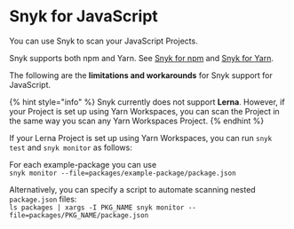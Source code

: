 # Snyk for JavaScript

You can use Snyk to scan your JavaScript Projects.

Snyk supports both npm and Yarn. See [Snyk for npm](snyk-for-npm.md) and [Snyk for Yarn](snyk-for-yarn.md).

The following are the **limitations and workarounds** for Snyk support for JavaScript.

{% hint style="info" %}
Snyk currently does not support **Lerna**. However, if your Project is set up using Yarn Workspaces, you can scan the Project in the same way you scan any Yarn Workspaces Project.
{% endhint %}

If your Lerna Project is set up using Yarn Workspaces, you can run `snyk test` and `snyk monitor` as follows:

For each example-package you can use\
`snyk monitor --file=packages/example-package/package.json`

Alternatively, you can specify a script to automate scanning nested `package.json` files:\
`ls packages | xargs -I PKG_NAME snyk monitor --file=packages/PKG_NAME/package.json`
